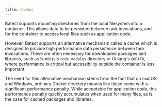 ```yaml
---
title: Caches
---
```


Batect supports mounting directories from the local filesystem into a container. This allows data to be persisted between task invocations, and
for the container to access local files such as application code.

However, Batect supports an alternative mechanism called a cache which is designed to provide high performance data persistence between task invocations.
These are often necessary for downloaded packages and libraries, such as Node.js's `node_modules` directory or Golang's `GOPATH`, where performance is
critical but accessibility outside the container is less important.

The need for this alternative mechanism stems from the fact that on macOS and Windows, ordinary Docker directory mounts like these come with a significant
performance penalty. While acceptable for application code, this performance penalty quickly accumulates when used for many files, as is the case for cached
packages and libraries.
